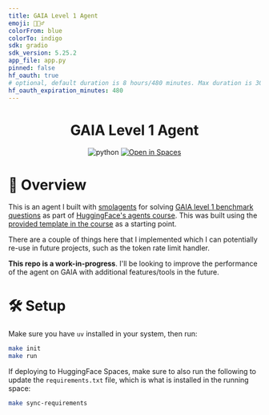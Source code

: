 ```yaml
---
title: GAIA Level 1 Agent
emoji: 🕵🏻‍♂️
colorFrom: blue
colorTo: indigo
sdk: gradio
sdk_version: 5.25.2
app_file: app.py
pinned: false
hf_oauth: true
# optional, default duration is 8 hours/480 minutes. Max duration is 30 days/43200 minutes.
hf_oauth_expiration_minutes: 480
---
```


<div align="center">

# GAIA Level 1 Agent

![python](https://img.shields.io/badge/python-3.11-blue)
[![Open in Spaces](https://huggingface.co/datasets/huggingface/badges/resolve/main/open-in-hf-spaces-sm.svg)](https://huggingface.co/spaces/vandenn/gaia_level1_agent)


</div>

# 📄 Overview

This is an agent I built with [smolagents](https://huggingface.co/docs/smolagents/en/index) for solving [GAIA level 1 benchmark questions](https://huggingface.co/spaces/gaia-benchmark/leaderboard) as part of [HuggingFace's agents course](https://huggingface.co/learn/agents-course/unit0/onboarding).
This was built using the [provided template in the course](https://huggingface.co/spaces/agents-course/Final_Assignment_Template) as a starting point.

There are a couple of things here that I implemented which I can potentially re-use in future projects, such as the token rate limit handler.

**This repo is a work-in-progress**. I'll be looking to improve the performance of the agent on GAIA with additional features/tools in the future.

# 🛠 Setup

Make sure you have `uv` installed in your system, then run:
```bash
make init
make run
```
If deploying to HuggingFace Spaces, make sure to also run the following to update the `requirements.txt` file, which is what is installed in the running space:
```bash
make sync-requirements
```
